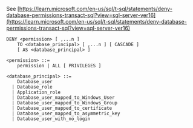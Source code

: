 See [https://learn.microsoft.com/en-us/sql/t-sql/statements/deny-database-permissions-transact-sql?view=sql-server-ver16](https://learn.microsoft.com/en-us/sql/t-sql/statements/deny-database-permissions-transact-sql?view=sql-server-ver16)
```
DENY <permission> [ ,...n ]
    TO <database_principal> [ ,...n ] [ CASCADE ]
    [ AS <database_principal> ]

<permission> ::=
    permission | ALL [ PRIVILEGES ]

<database_principal> ::=
    Database_user
  | Database_role
  | Application_role
  | Database_user_mapped_to_Windows_User
  | Database_user_mapped_to_Windows_Group
  | Database_user_mapped_to_certificate
  | Database_user_mapped_to_asymmetric_key
  | Database_user_with_no_login
```
